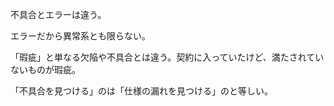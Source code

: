不具合とエラーは違う。

エラーだから異常系とも限らない。

「瑕疵」と単なる欠陥や不具合とは違う。契約に入っていたけど、満たされていないものが瑕疵。

「不具合を見つける」のは「仕様の漏れを見つける」のと等しい。
